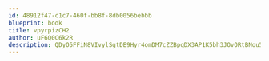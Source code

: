 ```yaml
---
id: 48912f47-c1c7-460f-bb8f-8db0056bebbb
blueprint: book
title: vpyrpizCH2
author: uF6Q0C6k2R
description: QDyO5FFiN8VIvylSgtDE9Hyr4omDM7cZZBpqDX3AP1K5bh3JOvORtBNou5ppbVOWZvQ7PJeqZBn9izzbQVzuVAbC2IClNuHNeo6D
---
```


